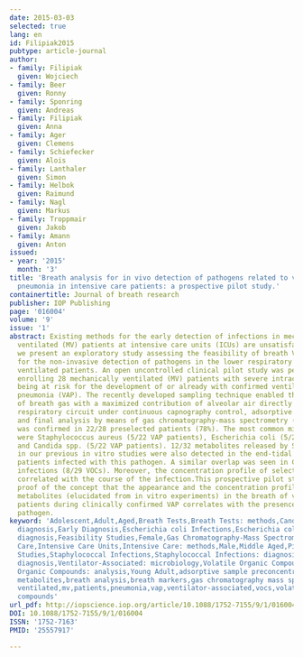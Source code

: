 ```yaml
---
date: 2015-03-03
selected: true
lang: en
id: Filipiak2015
pubtype: article-journal
author:
- family: Filipiak
  given: Wojciech
- family: Beer
  given: Ronny
- family: Sponring
  given: Andreas
- family: Filipiak
  given: Anna
- family: Ager
  given: Clemens
- family: Schiefecker
  given: Alois
- family: Lanthaler
  given: Simon
- family: Helbok
  given: Raimund
- family: Nagl
  given: Markus
- family: Troppmair
  given: Jakob
- family: Amann
  given: Anton
issued:
- year: '2015'
  month: '3'
title: 'Breath analysis for in vivo detection of pathogens related to ventilator-associated
  pneumonia in intensive care patients: a prospective pilot study.'
containertitle: Journal of breath research
publisher: IOP Publishing
page: '016004'
volume: '9'
issue: '1'
abstract: Existing methods for the early detection of infections in mechanically
  ventilated (MV) patients at intensive care units (ICUs) are unsatisfactory. Here
  we present an exploratory study assessing the feasibility of breath VOC analyses
  for the non-invasive detection of pathogens in the lower respiratory tract of
  ventilated patients. An open uncontrolled clinical pilot study was performed by
  enrolling 28 mechanically ventilated (MV) patients with severe intracranial disease,
  being at risk for the development of or already with confirmed ventilation-associated
  pneumonia (VAP). The recently developed sampling technique enabled the collection
  of breath gas with a maximized contribution of alveolar air directly from the
  respiratory circuit under continuous capnography control, adsorptive preconcentration
  and final analysis by means of gas chromatography-mass spectrometry (GC-MS).VAP
  was confirmed in 22/28 preselected patients (78%). The most common microorganisms
  were Staphylococcus aureus (5/22 VAP patients), Escherichia coli (5/22 VAP patients)
  and Candida spp. (5/22 VAP patients). 12/32 metabolites released by S. aureus
  in our previous in vitro studies were also detected in the end-tidal air of VAP
  patients infected with this pathogen. A similar overlap was seen in Candida albicans
  infections (8/29 VOCs). Moreover, the concentration profile of selected compounds
  correlated with the course of the infection.This prospective pilot study provides
  proof of the concept that the appearance and the concentration profile of pathogen-derived
  metabolites (elucidated from in vitro experiments) in the breath of ventilated
  patients during clinically confirmed VAP correlates with the presence of a particular
  pathogen.
keyword: 'Adolescent,Adult,Aged,Breath Tests,Breath Tests: methods,Candidiasis,Candidiasis:
  diagnosis,Early Diagnosis,Escherichia coli Infections,Escherichia coli Infections:
  diagnosis,Feasibility Studies,Female,Gas Chromatography-Mass Spectrometry,Humans,Intensive
  Care,Intensive Care Units,Intensive Care: methods,Male,Middle Aged,Pilot Projects,Pneumonia,Prospective
  Studies,Staphylococcal Infections,Staphylococcal Infections: diagnosis,Ventilator-Associated,Ventilator-Associated:
  diagnosis,Ventilator-Associated: microbiology,Volatile Organic Compounds,Volatile
  Organic Compounds: analysis,Young Adult,adsorptive sample preconcentration,bacteria-derived
  metabolites,breath analysis,breath markers,gas chromatography mass spectrometry,mechanically
  ventilated,mv,patients,pneumonia,vap,ventilator-associated,vocs,volatile organic
  compounds'
url_pdf: http://iopscience.iop.org/article/10.1088/1752-7155/9/1/016004
DOI: 10.1088/1752-7155/9/1/016004
ISSN: '1752-7163'
PMID: '25557917'

---
```

